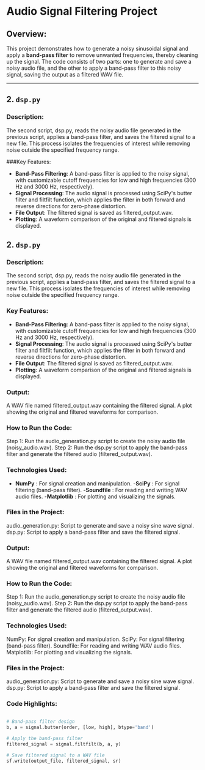 # Audio Signal Filtering Project

## Overview:
This project demonstrates how to generate a noisy sinusoidal signal and apply a **band-pass filter** to remove unwanted frequencies, thereby cleaning up the signal. The code consists of two parts: one to generate and save a noisy audio file, and the other to apply a band-pass filter to this noisy signal, saving the output as a filtered WAV file.

---

## **2. `dsp.py`**

### Description:
The second script, dsp.py, reads the noisy audio file generated in the previous script, applies a band-pass filter, and saves the filtered signal to a new file. This process isolates the frequencies of interest while removing noise outside the specified frequency range.

###Key Features:

- **Band-Pass Filtering**: A band-pass filter is applied to the noisy signal, with customizable cutoff frequencies for low and high frequencies (300 Hz and 3000 Hz, respectively).
- **Signal Processing**: The audio signal is processed using SciPy's butter filter and filtfilt function, which applies the filter in both forward and reverse directions for zero-phase distortion.
- **File Output**: The filtered signal is saved as filtered_output.wav.
- **Plotting**: A waveform comparison of the original and filtered signals is displayed.


## **2. `dsp.py`**

### Description:
The second script, dsp.py, reads the noisy audio file generated in the previous script, applies a band-pass filter, and saves the filtered signal to a new file. This process isolates the frequencies of interest while removing noise outside the specified frequency range.

### Key Features:

- **Band-Pass Filtering**: A band-pass filter is applied to the noisy signal, with customizable cutoff frequencies for low and high frequencies (300 Hz and 3000 Hz, respectively).
- **Signal Processing**: The audio signal is processed using SciPy's butter filter and filtfilt function, which applies the filter in both forward and reverse directions for zero-phase distortion.
- **File Output**: The filtered signal is saved as filtered_output.wav.
- **Plotting**: A waveform comparison of the original and filtered signals is displayed.




### Output:

A WAV file named filtered_output.wav containing the filtered signal.
A plot showing the original and filtered waveforms for comparison.

### How to Run the Code:

Step 1: Run the audio_generation.py script to create the noisy audio file (noisy_audio.wav).
Step 2: Run the dsp.py script to apply the band-pass filter and generate the filtered audio (filtered_output.wav).

### Technologies Used:

- **NumPy** : For signal creation and manipulation.
-**SciPy** : For signal filtering (band-pass filter).
-**Soundfile** : For reading and writing WAV audio files.
-**Matplotlib** : For plotting and visualizing the signals.

### Files in the Project:

audio_generation.py: Script to generate and save a noisy sine wave signal.
dsp.py: Script to apply a band-pass filter and save the filtered signal.


### Output:

A WAV file named filtered_output.wav containing the filtered signal.
A plot showing the original and filtered waveforms for comparison.

### How to Run the Code:

Step 1: Run the audio_generation.py script to create the noisy audio file (noisy_audio.wav).
Step 2: Run the dsp.py script to apply the band-pass filter and generate the filtered audio (filtered_output.wav).

### Technologies Used:

NumPy: For signal creation and manipulation.
SciPy: For signal filtering (band-pass filter).
Soundfile: For reading and writing WAV audio files.
Matplotlib: For plotting and visualizing the signals.

### Files in the Project:

audio_generation.py: Script to generate and save a noisy sine wave signal.
dsp.py: Script to apply a band-pass filter and save the filtered signal.


### Code Highlights:
```python

# Band-pass filter design
b, a = signal.butter(order, [low, high], btype='band')

# Apply the band-pass filter
filtered_signal = signal.filtfilt(b, a, y)

# Save filtered signal to a WAV file
sf.write(output_file, filtered_signal, sr)
